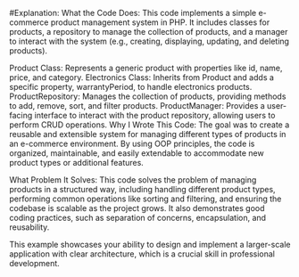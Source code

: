 #Explanation:
What the Code Does:
This code implements a simple e-commerce product management system in PHP. It includes classes for products, a repository to manage the collection of products, and a manager to interact with the system (e.g., creating, displaying, updating, and deleting products).

Product Class: Represents a generic product with properties like id, name, price, and category.
Electronics Class: Inherits from Product and adds a specific property, warrantyPeriod, to handle electronics products.
ProductRepository: Manages the collection of products, providing methods to add, remove, sort, and filter products.
ProductManager: Provides a user-facing interface to interact with the product repository, allowing users to perform CRUD operations.
Why I Wrote This Code:
The goal was to create a reusable and extensible system for managing different types of products in an e-commerce environment. By using OOP principles, the code is organized, maintainable, and easily extendable to accommodate new product types or additional features.

What Problem It Solves:
This code solves the problem of managing products in a structured way, including handling different product types, performing common operations like sorting and filtering, and ensuring the codebase is scalable as the project grows. It also demonstrates good coding practices, such as separation of concerns, encapsulation, and reusability.

This example showcases your ability to design and implement a larger-scale application with clear architecture, which is a crucial skill in professional development.